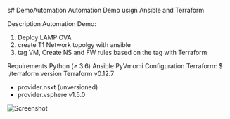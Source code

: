 s# DemoAutomation
Automation Demo usign Ansible and Terraform


Description
Automation Demo: 
1) Deploy LAMP OVA
2) create T1 Network topolgy with ansible
3) tag VM, Create NS and FW rules based on the tag with Terraform

Requirements
Python (≥ 3.6)
Ansible
PyVmomi
Configuration
Terraform: 
$ ./terraform version
Terraform v0.12.7
+ provider.nsxt (unversioned)
+ provider.vsphere v1.5.0

![Screenshot](AutomationDemopng)

